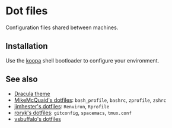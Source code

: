 # Dot files

Configuration files shared between machines.

## Installation

Use the [koopa](https://github.com/acidgenomics/koopa/) shell bootloader to configure your environment.

## See also

- [Dracula theme](https://draculatheme.com/)
- [MikeMcQuaid's dotfiles](https://github.com/MikeMcQuaid/dotfiles):
  `bash_profile`, `bashrc`, `zprofile`, `zshrc`
- [jimhester's dotfiles](https://github.com/jimhester/dotfiles):
  `Renviron`, `Rprofile`
- [roryk's dotfiles](https://github.com/roryk/dotfiles):
  `gitconfig`, `spacemacs`, `tmux.conf`
- [vsbuffalo's dotfiles](https://github.com/vsbuffalo/dotfiles)
